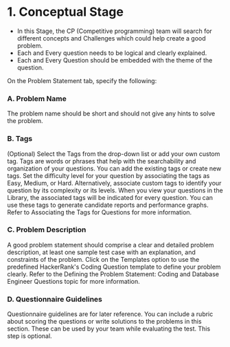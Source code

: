 # 1. Conceptual Stage
 + In this Stage, the CP (Competitive programming) team will search for different concepts and Challenges which could help create a good problem.
 + Each and Every question needs to be logical and clearly explained. 
 + Each and Every Question should be embedded with the theme of the question. 

 On the Problem Statement tab, specify the following:
 ### **A. Problem Name**

The problem name should be short and should not give any hints to solve the problem.
### **B. Tags**

(Optional) Select the Tags from the drop-down list or add your own custom tag.
Tags are words or phrases that help with the searchability and organization of your questions. You can add the existing tags or create new tags. Set the difficulty level for your question by associating the tags as Easy, Medium, or Hard. Alternatively, associate custom tags to identify your question by its complexity or its levels.
When you view your questions in the Library, the associated tags will be indicated for every question. You can use these tags to generate candidate reports and performance graphs.
 Refer to Associating the Tags for Questions for more information.
### **C. Problem Description**

A good problem statement should comprise a clear and detailed problem description, at least one sample test case with an explanation, and constraints of the problem. 
Click on the Templates option to use the predefined HackerRank's Coding Question template to define your problem clearly.
Refer to the Defining the Problem Statement: Coding and Database Engineer Questions topic for more information. 

### **D. Questionnaire Guidelines**

Questionnaire guidelines are for later reference. You can include a rubric about scoring the questions or write solutions to the problems in this section. These can be used by your team while evaluating the test. This step is optional.

 